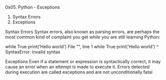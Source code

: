 0x05. Python - Exceptions

1. Syntax Errors
2. Exceptions

Syntax Errors
Syntax errors, also known as parsing errors, are perhaps the most common kind of
complaint you get while you are still learning Python:

>>>
while True print('Hello world')
  File "<stdin>", line 1
    while True print('Hello world')
                   ^
SyntaxError: invalid syntax


Exceptions
Even if a statement or expression is syntactically correct,
it may cause an error when an attempt is made to execute it.
Errors detected during execution are called exceptions and are not unconditionally fatal